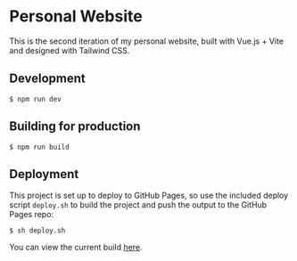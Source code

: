 # Personal Website
This is the second iteration of my personal website, built with Vue.js + Vite and designed with Tailwind CSS.

## Development

    $ npm run dev

## Building for production

    $ npm run build

## Deployment
This project is set up to deploy to GitHub Pages, so use the included deploy script `deploy.sh` to build the project and push the output to the GitHub Pages repo:

    $ sh deploy.sh

You can view the current build [here](https://github.com/FestiveAkp/festiveakp.github.io).
